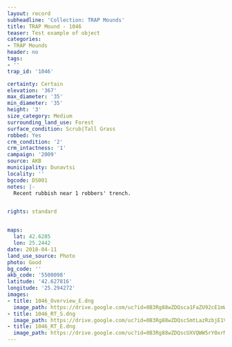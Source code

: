 ```yaml
---
layout: record
subheadline: 'Collection: TRAP Mounds'
title: TRAP Mound - 1046
teaser: Test example of object
categories:
- TRAP Mounds
header: no
tags:
- ''
trap_id: '1046'

certainty: Certain
elevation: '367'
max_diameter: '35'
min_diameter: '35'
height: '3'
size_category: Medium
surrounding_land_use: Forest
surface_condition: Scrub|Tall Grass
robbed: Yes
crm_condition: '2'
crm_intactness: '1'
campaign: '2009'
source: AKB
municipality: Dunavtsi
locality: ''
bgcode: DS001
notes: |-
  Recent rubbish near 1 robbers' trench.


rights: standard


maps:
  lat: 42.6285
  lon: 25.2442
date: 2018-04-11
land_use_source: Photo
photo: Good
bg_code: ''
akb_code: '5500098'
latitude: '42.627816'
longitude: '25.294272'
images:
- title: 1046_Overview_E.dng
  image_path: https://drive.google.com/uc?id=0B3Rg88wZDQsca1FaZU92cE1mWDA
- title: 1046_RT_S.dng
  image_path: https://drive.google.com/uc?id=0B3Rg88wZDQscSmtLazRzbjE1VFU
- title: 1046_RT_E.dng
  image_path: https://drive.google.com/uc?id=0B3Rg88wZDQscUXVQWW5rY0xrMHM
---
```


